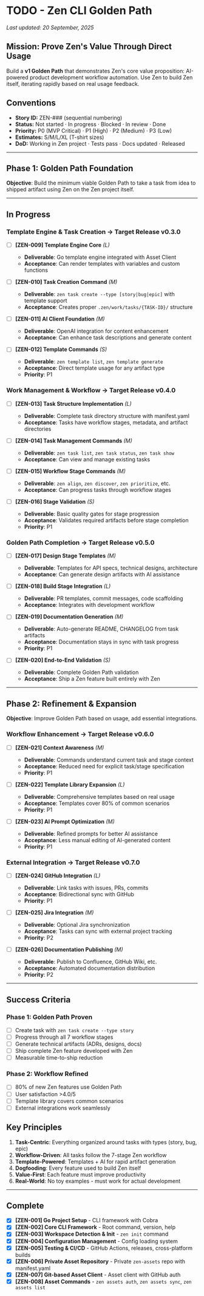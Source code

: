 # TODO - Zen CLI Golden Path

_Last updated: 20 September, 2025_

## Mission: Prove Zen's Value Through Direct Usage

Build a **v1 Golden Path** that demonstrates Zen's core value proposition: AI-powered product development workflow automation. Use Zen to build Zen itself, iterating rapidly based on real usage feedback.

## Conventions

- **Story ID:** ZEN-### (sequential numbering)
- **Status:** Not started · In progress · Blocked · In review · Done
- **Priority:** P0 (MVP Critical) · P1 (High) · P2 (Medium) · P3 (Low)
- **Estimates:** S/M/L/XL (T-shirt sizes)
- **DoD:** Working in Zen project · Tests pass · Docs updated · Released

---

## Phase 1: Golden Path Foundation

**Objective**: Build the minimum viable Golden Path to take a task from idea to shipped artifact using Zen on the Zen project itself.

---

## In Progress

### **Template Engine & Task Creation** → Target Release v0.3.0

- [ ] **[ZEN-009] Template Engine Core** *(L)*
  - **Deliverable**: Go template engine integrated with Asset Client
  - **Acceptance**: Can render templates with variables and custom functions

- [ ] **[ZEN-010] Task Creation Command** *(M)*
  - **Deliverable**: `zen task create --type [story|bug|epic]` with template support
  - **Acceptance**: Creates proper `.zen/work/tasks/{TASK-ID}/` structure

- [ ] **[ZEN-011] AI Client Foundation** *(M)*
  - **Deliverable**: OpenAI integration for content enhancement
  - **Acceptance**: Can enhance task descriptions and generate content

- [ ] **[ZEN-012] Template Commands** *(S)*
  - **Deliverable**: `zen template list`, `zen template generate`
  - **Acceptance**: Direct template usage for any artifact type
  - **Priority**: P1

### **Work Management & Workflow** → Target Release v0.4.0

- [ ] **[ZEN-013] Task Structure Implementation** *(L)*
  - **Deliverable**: Complete task directory structure with manifest.yaml
  - **Acceptance**: Tasks have workflow stages, metadata, and artifact directories

- [ ] **[ZEN-014] Task Management Commands** *(M)*
  - **Deliverable**: `zen task list`, `zen task status`, `zen task show`
  - **Acceptance**: Can view and manage existing tasks

- [ ] **[ZEN-015] Workflow Stage Commands** *(M)*
  - **Deliverable**: `zen align`, `zen discover`, `zen prioritize`, etc.
  - **Acceptance**: Can progress tasks through workflow stages

- [ ] **[ZEN-016] Stage Validation** *(S)*
  - **Deliverable**: Basic quality gates for stage progression
  - **Acceptance**: Validates required artifacts before stage completion
  - **Priority**: P1

### **Golden Path Completion** → Target Release v0.5.0

- [ ] **[ZEN-017] Design Stage Templates** *(M)*
  - **Deliverable**: Templates for API specs, technical designs, architecture
  - **Acceptance**: Can generate design artifacts with AI assistance

- [ ] **[ZEN-018] Build Stage Integration** *(L)*
  - **Deliverable**: PR templates, commit messages, code scaffolding
  - **Acceptance**: Integrates with development workflow

- [ ] **[ZEN-019] Documentation Generation** *(M)*
  - **Deliverable**: Auto-generate README, CHANGELOG from task artifacts
  - **Acceptance**: Documentation stays in sync with task progress
  - **Priority**: P1

- [ ] **[ZEN-020] End-to-End Validation** *(S)*
  - **Deliverable**: Complete Golden Path validation
  - **Acceptance**: Ship a Zen feature built entirely with Zen

---

## Phase 2: Refinement & Expansion

**Objective**: Improve Golden Path based on usage, add essential integrations.

### **Workflow Enhancement** → Target Release v0.6.0

- [ ] **[ZEN-021] Context Awareness** *(M)*
  - **Deliverable**: Commands understand current task and stage context
  - **Acceptance**: Reduced need for explicit task/stage specification
  - **Priority**: P1

- [ ] **[ZEN-022] Template Library Expansion** *(L)*
  - **Deliverable**: Comprehensive templates based on real usage
  - **Acceptance**: Templates cover 80% of common scenarios
  - **Priority**: P1

- [ ] **[ZEN-023] AI Prompt Optimization** *(M)*
  - **Deliverable**: Refined prompts for better AI assistance
  - **Acceptance**: Less manual editing of AI-generated content
  - **Priority**: P1

### **External Integration** → Target Release v0.7.0

- [ ] **[ZEN-024] GitHub Integration** *(L)*
  - **Deliverable**: Link tasks with issues, PRs, commits
  - **Acceptance**: Bidirectional sync with GitHub
  - **Priority**: P1

- [ ] **[ZEN-025] Jira Integration** *(M)*
  - **Deliverable**: Optional Jira synchronization
  - **Acceptance**: Tasks can sync with external project tracking
  - **Priority**: P2

- [ ] **[ZEN-026] Documentation Publishing** *(M)*
  - **Deliverable**: Publish to Confluence, GitHub Wiki, etc.
  - **Acceptance**: Automated documentation distribution
  - **Priority**: P2

---

## Success Criteria

### Phase 1: Golden Path Proven
- [ ] Create task with `zen task create --type story`
- [ ] Progress through all 7 workflow stages
- [ ] Generate technical artifacts (ADRs, designs, docs)
- [ ] Ship complete Zen feature developed with Zen
- [ ] Measurable time-to-ship reduction

### Phase 2: Workflow Refined  
- [ ] 80% of new Zen features use Golden Path
- [ ] User satisfaction >4.0/5
- [ ] Template library covers common scenarios
- [ ] External integrations work seamlessly

## Key Principles

1. **Task-Centric**: Everything organized around tasks with types (story, bug, epic)
2. **Workflow-Driven**: All tasks follow the 7-stage Zen workflow
3. **Template-Powered**: Templates + AI for rapid artifact generation
4. **Dogfooding**: Every feature used to build Zen itself
5. **Value-First**: Each feature must improve productivity
6. **Real-World**: No toy examples - must work for actual development

---

## Complete

- [x] **[ZEN-001] Go Project Setup** - CLI framework with Cobra
- [x] **[ZEN-002] Core CLI Framework** - Root command, version, help
- [x] **[ZEN-003] Workspace Detection & Init** - `zen init` command
- [x] **[ZEN-004] Configuration Management** - Config loading system
- [x] **[ZEN-005] Testing & CI/CD** - GitHub Actions, releases, cross-platform builds
- [x] **[ZEN-006] Private Asset Repository** - Private `zen-assets` repo with manifest.yaml
- [x] **[ZEN-007] Git-based Asset Client** - Asset client with GitHub auth
- [x] **[ZEN-008] Asset Commands** - `zen assets auth`, `zen assets sync`, `zen assets list`
